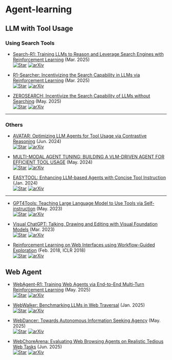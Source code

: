 # Agent-learning

## LLM with Tool Usage

### Using Search Tools

+ [Search-R1: Training LLMs to Reason and Leverage Search Engines with Reinforcement Learning](https://arxiv.org/pdf/2503.09516) (Mar. 2025)  
  [![Star](https://img.shields.io/github/stars/PeterGriffinJin/Search-R1.svg?style=social)](https://github.com/PeterGriffinJin/Search-R1) [![arXiv](https://img.shields.io/badge/arXiv-📄-red?style=flat-square&logo=arxiv)](https://arxiv.org/abs/2503.09516)

+ [R1-Searcher: Incentivizing the Search Capability in LLMs via Reinforcement Learning](https://arxiv.org/pdf/2503.05592) (Mar. 2025)  
  [![Star](https://img.shields.io/github/stars/RUCAIBox/R1-Searcher.svg?style=social)](https://github.com/RUCAIBox/R1-Searcher) [![arXiv](https://img.shields.io/badge/arXiv-📄-red?style=flat-square&logo=arxiv)](https://arxiv.org/abs/2503.05592)

+ [ZEROSEARCH: Incentivize the Search Capability of LLMs without Searching](https://arxiv.org/pdf/2505.04588) (May. 2025)  
  [![Star](https://img.shields.io/github/stars/Alibaba-NLP/ZeroSearchz.svg?style=social)](https://github.com/Alibaba-NLP/ZeroSearchz) [![arXiv](https://img.shields.io/badge/arXiv-📄-red?style=flat-square&logo=arxiv)](https://arxiv.org/abs/2505.04588)

---

### Others

+ [AVATAR: Optimizing LLM Agents for Tool Usage via Contrastive Reasoning](https://arxiv.org/pdf/2406.11200) (Jun. 2024)  
  [![Star](https://img.shields.io/github/stars/zou-group/avatar.svg?style=social)](https://github.com/zou-group/avatar) [![arXiv](https://img.shields.io/badge/arXiv-📄-red?style=flat-square&logo=arxiv)](https://arxiv.org/abs/2406.11200)

+ [MULTI-MODAL AGENT TUNING: BUILDING A VLM-DRIVEN AGENT FOR EFFICIENT TOOL USAGE](https://arxiv.org/pdf/2412.15606) (May. 2024)  
  [![Star](https://img.shields.io/github/stars/mat-agent/MAT-Agent.svg?style=social)](https://github.com/mat-agent/MAT-Agent) [![arXiv](https://img.shields.io/badge/arXiv-📄-red?style=flat-square&logo=arxiv)](https://arxiv.org/abs/2412.15606)

+ [EASYTOOL: Enhancing LLM-based Agents with Concise Tool Instruction](https://arxiv.org/pdf/2401.06201) (Jan. 2024)  
  [![Star](https://img.shields.io/github/stars/microsoft/JARVIS.svg?style=social)](https://github.com/microsoft/JARVIS/tree/main/easytool) [![arXiv](https://img.shields.io/badge/arXiv-📄-red?style=flat-square&logo=arxiv)](https://arxiv.org/abs/2401.06201)

---

+ [GPT4Tools: Teaching Large Language Model to Use Tools via Self-instruction](https://arxiv.org/pdf/2305.18752) (May. 2023)  
  [![Star](https://img.shields.io/github/stars/AILab-CVC/GPT4Tools.svg?style=social)](https://github.com/AILab-CVC/GPT4Tools) [![arXiv](https://img.shields.io/badge/arXiv-📄-red?style=flat-square&logo=arxiv)](https://arxiv.org/abs/2305.18752)

+ [Visual ChatGPT: Talking, Drawing and Editing with Visual Foundation Models](https://arxiv.org/pdf/2303.04671) (Mar. 2023)  
  [![Star](https://img.shields.io/github/stars/chenfei-wu/TaskMatrix.svg?style=social)](https://github.com/chenfei-wu/TaskMatrix) [![arXiv](https://img.shields.io/badge/arXiv-📄-red?style=flat-square&logo=arxiv)](https://arxiv.org/abs/2303.04671)

+ [Reinforcement Learning on Web Interfaces using Workflow-Guided Exploration](https://arxiv.org/abs/1802.08802) (Feb. 2018, ICLR 2018)  
  [![Star](https://img.shields.io/github/stars/stanfordnlp/wge.svg?style=social)](https://github.com/stanfordnlp/wge) [![arXiv](https://img.shields.io/badge/arXiv-📄-red?style=flat-square&logo=arxiv)](https://arxiv.org/abs/1802.08802)

## Web Agent


+ [WebAgent-R1: Training Web Agents via End-to-End Multi-Turn Reinforcement Learning](https://arxiv.org/pdf/2505.16421) (May. 2025)  
  [![Star](https://img.shields.io/github/stars/weizhepei/WebAgent-R1.svg?style=social)](https://github.com/weizhepei/WebAgent-R1) [![arXiv](https://img.shields.io/badge/arXiv-📄-red?style=flat-square&logo=arxiv)](https://arxiv.org/abs/2505.16421)


+ [WebWalker: Benchmarking LLMs in Web Traversal](https://arxiv.org/pdf/2501.07572) (Jan. 2025)  
  [![Star](https://img.shields.io/github/stars/Alibaba-NLP/WebAgent.svg?style=social)](https://github.com/Alibaba-NLP/WebAgent) [![arXiv](https://img.shields.io/badge/arXiv-📄-red?style=flat-square&logo=arxiv)](https://arxiv.org/abs/2501.07572)


+ [WebDancer: Towards Autonomous Information Seeking Agency](https://arxiv.org/pdf/2505.22648) (May. 2025)  
  [![Star](https://img.shields.io/github/stars/Alibaba-NLP/WebAgent.svg?style=social)](https://github.com/Alibaba-NLP/WebAgent) [![arXiv](https://img.shields.io/badge/arXiv-📄-red?style=flat-square&logo=arxiv)](https://arxiv.org/abs/2505.22648)


+ [WebChoreArena: Evaluating Web Browsing Agents on Realistic Tedious Web Tasks](https://arxiv.org/pdf/2506.01952) (Jun. 2025)  
  [![Star](https://img.shields.io/github/stars/WebChoreArena/WebChoreArena.svg?style=social)](https://github.com/WebChoreArena/WebChoreArena) [![arXiv](https://img.shields.io/badge/arXiv-📄-red?style=flat-square&logo=arxiv)](https://arxiv.org/abs/2506.01952)
